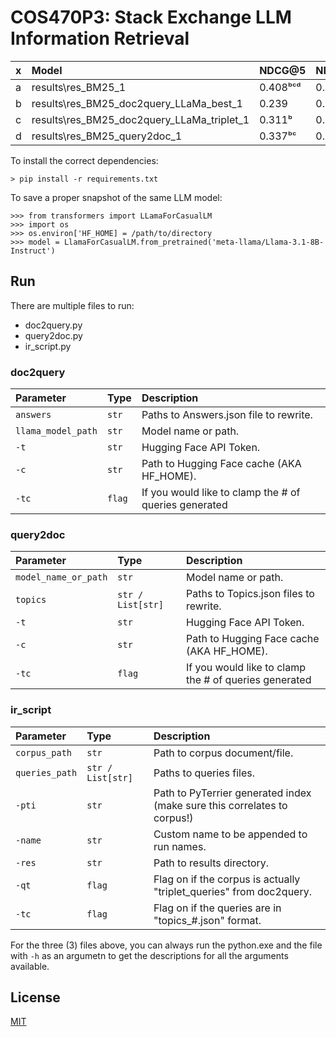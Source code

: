 # COS470P3: Stack Exchange LLM Information Retrieval

| x | Model | NDCG@5 | NDCG@10 | P@5 | P@10 | MAP | BPref | MRR |
|:- | :----  | :----- | :------ | :-- | :--- | :-- | :---- | :-- |
| a | results\res_BM25_1   | 0.408ᵇᶜᵈ | 0.428ᵇᶜᵈ | 0.372ᵇᶜᵈ | 0.246ᵇᶜᵈ | 0.341ᵇᶜᵈ | nan | 0.708ᵇᶜᵈ |
| b | results\res_BM25_doc2query_LLaMa_best_1 | 0.239 | 0.261 | 0.225 | 0.159 | 0.196 | nan | 0.485 |
| c |results\res_BM25_doc2query_LLaMa_triplet_1 | 0.311ᵇ | 0.334ᵇ | 0.297ᵇ | 0.204ᵇ | 0.268ᵇ | nan | 0.581ᵇ |
| d | results\res_BM25_query2doc_1 | 0.337ᵇᶜ | 0.359ᵇᶜ | 0.307ᵇ | 0.211ᵇ | 0.283ᵇ | nan | 0.607ᵇ |

To install the correct dependencies:

    > pip install -r requirements.txt

To save a proper snapshot of the same LLM model:

    >>> from transformers import LLamaForCasualLM
    >>> import os
    >>> os.environ['HF_HOME] = /path/to/directory
    >>> model = LlamaForCasualLM.from_pretrained('meta-llama/Llama-3.1-8B-Instruct')



## Run

There are multiple files to run:

- doc2query.py
- query2doc.py
- ir_script.py

### doc2query

| Parameter | Type     | Description                |
| :-------- | :------- | :------------------------- |
| `answers`    | `str` | Paths to Answers.json file to rewrite. |
| `llama_model_path`    | `str` | Model name or path. |
| `-t`    | `str` | Hugging Face API Token. |
| `-c`    | `str` | Path to Hugging Face cache (AKA HF_HOME). |
| `-tc`    | `flag` | If you would like to clamp the # of queries generated |

### query2doc

| Parameter | Type     | Description                |
| :-------- | :------- | :------------------------- |
| `model_name_or_path`    | `str` | Model name or path. |
| `topics`    | `str / List[str]` | Paths to Topics.json files to rewrite. |
| `-t`    | `str` | Hugging Face API Token. |
| `-c`    | `str` | Path to Hugging Face cache (AKA HF_HOME). |
| `-tc`    | `flag` | If you would like to clamp the # of queries generated |

### ir_script

| Parameter | Type     | Description                |
| :-------- | :------- | :------------------------- |
| `corpus_path`    | `str` | Path to corpus document/file. |
| `queries_path`    | `str / List[str]` | Paths to queries files. |
| `-pti`    | `str` | Path to PyTerrier generated index (make sure this correlates to corpus!) |
| `-name`    | `str` | Custom name to be appended to run names. |
| `-res`    | `str` | Path to results directory. |
| `-qt`    | `flag` | Flag on if the corpus is actually "triplet_queries" from doc2query. |
| `-tc`    | `flag` | Flag on if the queries are in "topics_#.json" format. |

For the three (3) files above, you can always run the python.exe and the file with `-h` as an argumetn to get the descriptions for all the arguments available. 

## License

[MIT](https://choosealicense.com/licenses/mit/)